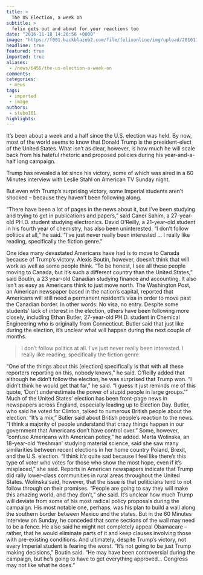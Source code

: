 ```yaml
---
title: >
  The US Election, a week on
subtitle: >
  felix gets out and about for your reactions too
date: "2016-11-18 14:26:56 +0000"
image: "https://f001.backblazeb2.com/file/felixonline/img/upload/201611181425-felix-5440002785_7b1ed0ac3e_b.jpg"
headline: true
featured: true
imported: true
aliases:
 - /news/6455/the-us-election-a-week-on
comments:
categories:
 - news
tags:
 - imported
 - image
authors:
 - stebo101
highlights:
---
```


It’s been about a week and a half since the U.S. election was held. By now, most of the world seems to know that Donald Trump is the president-elect of the United States.
What isn’t as clear, however, is how much he will scale back from his hateful rhetoric and proposed policies during his year-and-a-half long campaign.

Trump has revealed a lot since his victory, some of which was aired in a 60 Minutes interview with Leslie Stahl on American TV Sunday night.

But even with Trump’s surprising victory, some Imperial students aren’t shocked – because they haven’t been following along.

“There have been a lot of pages in the news about it, but I’ve been studying and trying to get in publications and papers,” said Caner Sahim, a 27-year-old PH.D. student studying electronics.
David O’Reilly, a 21-year-old student in his fourth year of chemistry, has also been uninterested.
“I don’t follow politics at all,” he said. “I’ve just never really been interested … I really like reading, specifically the fiction genre.”

One idea many devastated Americans have had is to move to Canada because of Trump’s victory. Alexis Boutin, however, doesn’t think that will work as well as some people think.
“To be honest, I see all these people moving to Canada, but it’s such a different country than the United States,” said Boutin, a 23 year-old Canadian studying finance and accounting.
It also isn’t as easy as Americans think to just move north. The Washington Post, an American newspaper based in the nation’s capital, reported that Americans will still need a permanent resident’s visa in order to move past the Canadian border. In other words: No visa, no entry.
Despite some students’ lack of interest in the election, others have been following more closely, including Ethan Butler, 27-year-old PH.D. student in Chemical Engineering who is originally from Connecticut. Butler said that just like during the election, it’s unclear what will happen during the next couple of months.

> I don’t follow politics at all. I’ve just never really been interested. I really like reading, specifically the fiction genre

“One of the things about this [election] specifically is that with all these reporters reporting on this, nobody knows,” he said.
O’Reilly added that although he didn’t follow the election, he was surprised that Trump won.
“I didn’t think he would get that far,” he said. “I guess it just reminds me of this quote, ‘Don’t underestimate the power of stupid people in large groups.’”
Much of the United States’ election has been front-page news in newspapers across England, especially leading up to Election Day. Butler, who said he voted for Clinton, talked to numerous British people about the election.
“It’s a mix,” Butler said about British people’s reaction to the news. “I think a majority of people understand that crazy things happen in our government that Americans don’t have control over.”
Some, however, “confuse Americans with American policy,” he added.
Marta Wolinska, an 18-year-old ‘freshman’ studying material science, said she saw many similarities between recent elections in her home country Poland, Brexit, and the U.S. election.
“I think it’s quite sad because I feel like there’s this type of voter who votes for those who show the most hope, even if it’s misplaced,” she said.
Reports in American newspapers indicate that Trump did rally lower-class communities in rural areas throughout the United States. Wolinska said, however, that the issue is that politicians tend to not follow through on their promises.
“People are going to say they will make this amazing world, and they don’t,” she said.
It’s unclear how much Trump will deviate from some of his most radical policy proposals during the campaign. His most notable one, perhaps, was his plan to build a wall along the southern border between Mexico and the states.
But in the 60 Minutes interview on Sunday, he conceded that some sections of the wall may need to be a fence.
He also said he might not completely appeal Obamacare – rather, that he would eliminate parts of it and keep clauses involving those with pre-existing conditions.
And ultimately, despite Trump’s victory, not every Imperial student is fearing the worst.
“It’s not going to be just Trump making decisions,” Boutin said. “He may have been controversial during the campaign, but he’s going to have to get everything approved… Congress may not like what he does.”

